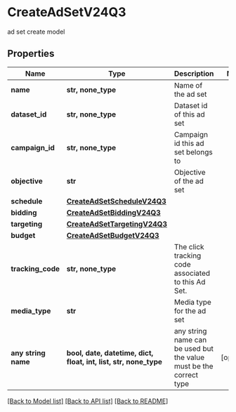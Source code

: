 # CreateAdSetV24Q3

ad set create model

## Properties
Name | Type | Description | Notes
------------ | ------------- | ------------- | -------------
**name** | **str, none_type** | Name of the ad set | 
**dataset_id** | **str, none_type** | Dataset id of this ad set | 
**campaign_id** | **str, none_type** | Campaign id this ad set belongs to | 
**objective** | **str** | Objective of the ad set | 
**schedule** | [**CreateAdSetScheduleV24Q3**](CreateAdSetScheduleV24Q3.md) |  | 
**bidding** | [**CreateAdSetBiddingV24Q3**](CreateAdSetBiddingV24Q3.md) |  | 
**targeting** | [**CreateAdSetTargetingV24Q3**](CreateAdSetTargetingV24Q3.md) |  | 
**budget** | [**CreateAdSetBudgetV24Q3**](CreateAdSetBudgetV24Q3.md) |  | 
**tracking_code** | **str, none_type** | The click tracking code associated to this Ad Set. | 
**media_type** | **str** | Media type for the ad set | 
**any string name** | **bool, date, datetime, dict, float, int, list, str, none_type** | any string name can be used but the value must be the correct type | [optional]

[[Back to Model list]](../README.md#documentation-for-models) [[Back to API list]](../README.md#documentation-for-api-endpoints) [[Back to README]](../README.md)


